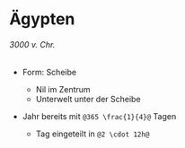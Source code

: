 # Ägypten
###### 3000 v. Chr.

- Form: Scheibe
    - Nil im Zentrum
    - Unterwelt unter der Scheibe

- Jahr bereits mit `@365 \frac{1}{4}@` Tagen
    - Tag eingeteilt in `@2 \cdot 12h@`